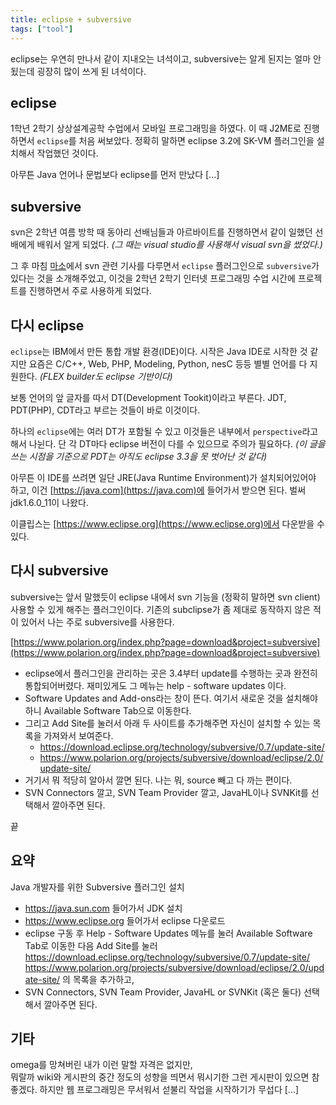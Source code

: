 ```yaml
---
title: eclipse + subversive
tags: ["tool"]
---
```


eclipse는 우연히 만나서 같이 지내오는 녀석이고,
subversive는 알게 된지는 얼마 안됬는데 굉장히 많이 쓰게 된 녀석이다.

## eclipse

1학년 2학기 상상설계공학 수업에서 모바일 프로그래밍을 하였다. 이 때 J2ME로 진행하면서 `eclipse`를 처음 써보았다. 정확히 말하면 eclipse 3.2에 SK-VM 플러그인을 설치해서 작업했던 것이다.

아무튼 Java 언어나 문법보다 eclipse를 먼저 만났다 [...]

## subversive

svn은 2학년 여름 방학 때 동아리 선배님들과 아르바이트를 진행하면서 같이 일했던 선배에게 배워서 알게 되었다. _(그 때는 visual studio를 사용해서 visual svn을 썼었다.)_

그 후 마침 [마소](https://imaso.co.kr)에서 svn 관련 기사를 다루면서 `eclipse` 플러그인으로 `subversive`가 있다는 것을 소개해주었고, 이것을 2학년 2학기 인터넷 프로그래밍 수업 시간에 프로젝트를 진행하면서 주로 사용하게 되었다.

## 다시 eclipse

`eclipse`는 IBM에서 만든 통합 개발 환경(IDE)이다. 시작은 Java IDE로 시작한 것 같지만 요즘은 C/C++, Web, PHP, Modeling, Python, nesC 등등 별별 언어를 다 지원한다. _(FLEX builder도 eclipse 기반이다)_

보통 언어의 앞 글자를 따서 DT(Development Tookit)이라고 부른다. JDT, PDT(PHP), CDT라고 부르는 것들이 바로 이것이다.

하나의 `eclipse`에는 여러 DT가 포함될 수 있고 이것들은 내부에서 `perspective`라고 해서 나뉜다. 단 각 DT마다 eclipse 버전이 다를 수 있으므로 주의가 필요하다. _(이 글을 쓰는 시점을 기준으로 PDT는 아직도 eclipse 3.3을 못 벗어난 것 같다)_

아무튼 이 IDE를 쓰려면 일단 JRE(Java Runtime Environment)가 설치되어있어야 하고, 이건 [https://java.com](https://java.com)에 들어가서 받으면 된다. 벌써 jdk1.6.0_11이 나왔다.

이클립스는 [https://www.eclipse.org](https://www.eclipse.org)에서 다운받을 수 있다.

## 다시 subversive

subversive는 앞서 말했듯이 eclipse 내에서 svn 기능을 (정확히 말하면 svn client) 사용할 수 있게 해주는 플러그인이다. 기존의 subclipse가 좀 제대로 동작하지 않은 적이 있어서 나는 주로 subversive를 사용한다.

[https://www.polarion.org/index.php?page=download&project=subversive](https://www.polarion.org/index.php?page=download&project=subversive)

- eclipse에서 플러그인을 관리하는 곳은 3.4부터 update를 수행하는 곳과 완전히 통합되어버렸다.
  재미있게도 그 메뉴는 help - software updates 이다.
- Software Updates and Add-ons라는 창이 뜬다. 여기서 새로운 것을 설치해야하니 Available Software Tab으로 이동한다.
- 그리고 Add Site를 눌러서 아래 두 사이트를 추가해주면 자신이 설치할 수 있는 목록을 가져와서 보여준다.
  - <https://download.eclipse.org/technology/subversive/0.7/update-site/>
  - <https://www.polarion.org/projects/subversive/download/eclipse/2.0/update-site/>
- 거기서 뭐 적당히 알아서 깔면 된다. 나는 뭐, source 빼고 다 까는 편이다.
- SVN Connectors 깔고, SVN Team Provider 깔고, JavaHL이나 SVNKit를 선택해서 깔아주면 된다.

끝

## 요약

Java 개발자를 위한 Subversive 플러그인 설치

- <https://java.sun.com> 들어가서 JDK 설치
- <https://www.eclipse.org> 들어가서 eclipse 다운로드
- eclipse 구동 후 Help - Software Updates 메뉴를 눌러 Available Software Tab로 이동한 다음 Add Site를 눌러
  <https://download.eclipse.org/technology/subversive/0.7/update-site/>
  <https://www.polarion.org/projects/subversive/download/eclipse/2.0/update-site/>
  의 목록을 추가하고,
- SVN Connectors, SVN Team Provider, JavaHL or SVNKit (혹은 둘다) 선택해서 깔아주면 된다.

## 기타

omega를 망쳐버린 내가 이런 말할 자격은 없지만,  
뭐랄까 wiki와 게시판의 중간 정도의 성향을 띄면서 뭐시기한 그런 게시판이 있으면 참 좋겠다. 하지만 웹 프로그래밍은 무서워서 섣불리 작업을 시작하기가 무섭다 [...]
